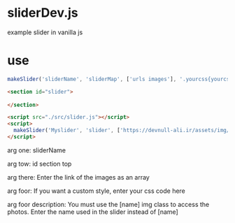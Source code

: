 # sliderDev.js
example slider in vanilla js

# use

```js
makeSlider('sliderName', 'sliderMap', ['urls images'], '.yourcss{yourcssCode}');
```
```html
<section id="slider">
  
</section>

<script src="./src/slider.js"></script>
<script>
  makeSlider('Myslider', 'slider', ['https://devnull-ali.ir/assets/img/portfolio/safe.png'], '.imgMyslider{margin: 2px;}');
</script>
```
arg one: sliderName

arg tow: id section top

arg there: Enter the link of the images as an array

arg foor: If you want a custom style, enter your css code here

arg foor description: You must use the \[name\] img class to access the photos. Enter the name used in the slider instead of \[name\]
